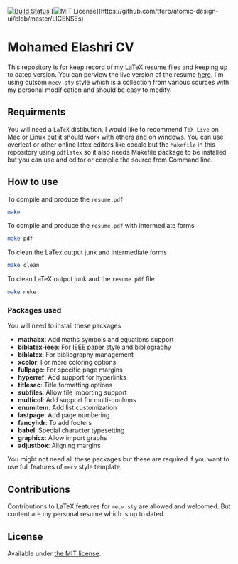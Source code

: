 [![Build Status](https://app.travis-ci.com/MohamedElashri/ME-Resume.svg?branch=Main)](https://app.travis-ci.com/MohamedElashri/ME-Resume)
[![MIT License](https://img.shields.io/apm/l/atomic-design-ui.svg?)](https://github.com/tterb/atomic-design-ui/blob/master/LICENSEs)

# Mohamed Elashri CV 


This repository is for keep record of my LaTeX resume files and keeping up to dated version. You can perview the live version of the resume [here](https://melashri.net/CV.pdf "Mohamed's Resume"). I'm using cutsom `mecv.sty` style which is a collection from various sources with my personal modification and should be easy to modify. 

## Requirments 
You will need a `LaTeX` distibution, I would like to recommend `TeX Live` on Mac or Linux but it should work with others and on windows. You can use overleaf or other online latex editors like cocalc but the `Makefile` in this repository using `pdflatex` so it also needs Makefile package to be installed but you can use and editor or complie the source from Command line. 

## How to use

To compile and produce the `resume.pdf` 

```bash
make 
```

To compile and produce the `resume.pdf` with intermediate forms

```bash
make pdf
```



To clean the LaTex output junk and intermediate forms

```bash
make clean
```

To clean LaTeX output junk and the `resume.pdf` file 

```bash
make nuke
```
### Packages used 

You will need to install these packages 
- **mathabx**: Add maths symbols and equations support
- **biblatex-ieee**: For IEEE paper style and bibliography
- **biblatex**: For bibliography management 
- **xcolor**: For more coloring options
- **fullpage**: For specific page margins
- **hyperref**: Add support for hyperlinks
- **titlesec**: Title formatting options
- **subfiles**: Allow file importing support
- **multicol**: Add support for multi-coulmns
- **enumitem**: Add list customization
- **lastpage**: Add page numbering
- **fancyhdr**: To add footers
- **babel**: Special character typesetting
- **graphicx**: Allow import graphs 
- **adjustbox**: Aligning margins

You might not need all these packages but these are required if you want to use full features of `mecv` style template. 

## Contributions

Contributions to LaTeX features for `mecv.sty` are allowed and welcomed. But content are my personal resume which is up to dated. 

## License

Available under [the MIT license](https://github.com/MohamedElashri/ME-Resume/blob/Main/LICENSE.md).
